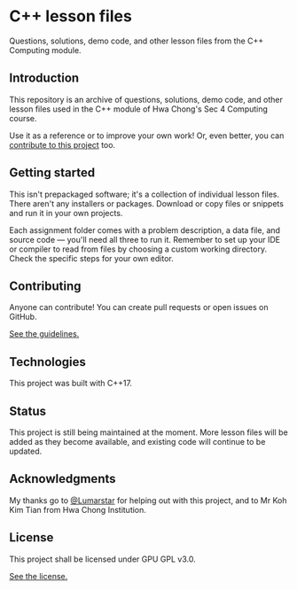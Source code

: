 # C++ lesson files
Questions, solutions, demo code, and other lesson files from the C++ Computing module.

## Introduction
This repository is an archive of questions, solutions, demo code, and other lesson files used in the C++ module of Hwa Chong's Sec 4 Computing course.

Use it as a reference or to improve your own work! Or, even better, you can [contribute to this project](#contributing) too.

## Getting started
This isn't prepackaged software; it's a collection of individual lesson files. There aren't any installers or packages. Download or copy files or snippets and run it in your own projects.

Each assignment folder comes with a problem description, a data file, and source code — you'll need all three to run it. Remember to set up your IDE or compiler to read from files by choosing a custom working directory. Check the specific steps for your own editor.

## Contributing
Anyone can contribute! You can create pull requests or open issues on GitHub.

[See the guidelines.](./CONTRIBUTING.md)

## Technologies
This project was built with C++17.

## Status
This project is still being maintained at the moment. More lesson files will be added as they become available, and existing code will continue to be updated.

## Acknowledgments
My thanks go to [@Lumarstar](https://github.com/Lumarstar) for helping out with this project, and to Mr Koh Kim Tian from Hwa Chong Institution. 

## License
This project shall be licensed under GPU GPL v3.0.

[See the license.](./LICENSE.txt)
